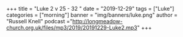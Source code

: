 +++
title = "Luke 2 v 25 - 32 "
date = "2019-12-29"
tags = ["Luke"]
categories = ["morning"]
banner = "img/banners/luke.png"
author = "Russell Knell"
podcast ="http://longmeadow-church.org.uk/files/mp3/2019/20191229-Luke2.mp3"
+++
